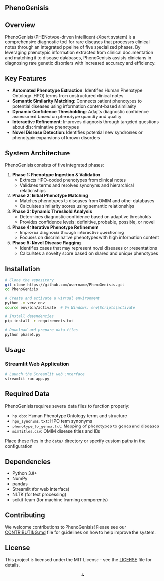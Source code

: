 ## PhenoGenisis

## Overview

PhenoGenisis (PHENotype-driven Intelligent eXpert system) is a comprehensive diagnostic tool for rare diseases that processes clinical notes through an integrated pipeline of five specialized phases. By leveraging phenotypic information extracted from clinical documentation and matching it to disease databases, PhenoGenisis assists clinicians in diagnosing rare genetic disorders with increased accuracy and efficiency.

## Key Features

- **Automated Phenotype Extraction**: Identifies Human Phenotype Ontology (HPO) terms from unstructured clinical notes
- **Semantic Similarity Matching**: Connects patient phenotypes to potential diseases using information content-based similarity
- **Dynamic Confidence Thresholding**: Adapts diagnostic confidence assessment based on phenotype quantity and quality
- **Interactive Refinement**: Improves diagnosis through targeted questions about discriminative phenotypes
- **Novel Disease Detection**: Identifies potential new syndromes or phenotypic expansions of known disorders


## System Architecture

PhenoGenisis consists of five integrated phases:

1. **Phase 1: Phenotype Ingestion \& Validation**
    - Extracts HPO-coded phenotypes from clinical notes
    - Validates terms and resolves synonyms and hierarchical relationships
2. **Phase 2: Initial Phenotype Matching**
    - Matches phenotypes to diseases from OMIM and other databases
    - Calculates similarity scores using semantic relationships
3. **Phase 3: Dynamic Threshold Analysis**
    - Determines diagnostic confidence based on adaptive thresholds
    - Provides confidence levels: definitive, probable, possible, or novel
4. **Phase 4: Iterative Phenotype Refinement**
    - Improves diagnosis through interactive questioning
    - Focuses on discriminative phenotypes with high information content
5. **Phase 5: Novel Disease Flagging**
    - Identifies cases that may represent novel diseases or presentations
    - Calculates a novelty score based on shared and unique phenotypes

## Installation

```bash
# Clone the repository
git clone https://github.com/username/PhenoGenisis.git
cd PhenoGenisis

# Create and activate a virtual environment
python -m venv env
source env/bin/activate  # On Windows: env\Scripts\activate

# Install dependencies
pip install -r requirements.txt

# Download and prepare data files
python phase5.py
```


## Usage

### Streamlit Web Application

```bash
# Launch the Streamlit web interface
streamlit run app.py
```


## Required Data

PhenoGenisis requires several data files to function properly:

- `hp.obo`: Human Phenotype Ontology terms and structure
- `hpo_synonyms.txt`: HPO term synonyms
- `phenotype_to_genes.txt`: Mapping of phenotypes to genes and diseases
- `mimTitles.csv`: OMIM disease titles and IDs

Place these files in the `data/` directory or specify custom paths in the configuration.

## Dependencies

- Python 3.8+
- NumPy
- pandas
- Streamlit (for web interface)
- NLTK (for text processing)
- scikit-learn (for machine learning components)


## Contributing

We welcome contributions to PhenoGenisis! Please see our [CONTRIBUTING.md](CONTRIBUTING.md) file for guidelines on how to help improve the system.

## License

This project is licensed under the MIT License - see the [LICENSE](LICENSE) file for details.


<div style="text-align: center">⁂</div>


